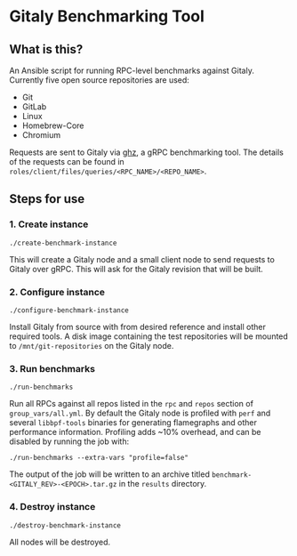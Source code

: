 # Gitaly Benchmarking Tool

## What is this?

An Ansible script for running RPC-level benchmarks against Gitaly.
Currently five open source repositories are used:

- Git
- GitLab
- Linux
- Homebrew-Core
- Chromium

Requests are sent to Gitaly via [ghz](https://ghz.sh/), a gRPC benchmarking
tool. The details of the requests can be found in
`roles/client/files/queries/<RPC_NAME>/<REPO_NAME>`.

## Steps for use

### 1. Create instance

```
./create-benchmark-instance
```

This will create a Gitaly node and a small client node to
send requests to Gitaly over gRPC. This will ask for the Gitaly revision that
will be built.

### 2. Configure instance

```
./configure-benchmark-instance
```

Install Gitaly from source with from desired reference and install other
required tools. A disk image containing the test repositories will be mounted
to `/mnt/git-repositories` on the Gitaly node.

### 3. Run benchmarks

```
./run-benchmarks
```

Run all RPCs against all repos listed in the `rpc` and `repos` section of
`group_vars/all.yml`. By default the Gitaly node is profiled with `perf` and
several `libbpf-tools` binaries for generating flamegraphs and other
performance information. Profiling adds ~10% overhead, and can be disabled by
running the job with:

```
./run-benchmarks --extra-vars "profile=false"
```

The output of the job will be written to an archive titled
`benchmark-<GITALY_REV>-<EPOCH>.tar.gz` in the `results` directory.

### 4. Destroy instance

```
./destroy-benchmark-instance
```

All nodes will be destroyed.
